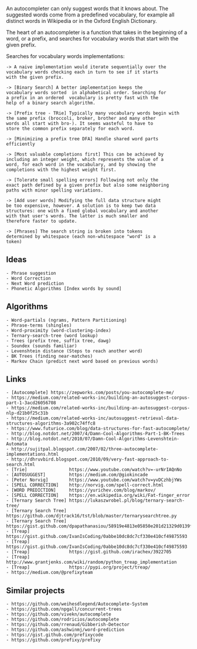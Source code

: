 An autocompleter can only suggest words that it knows about. 
The suggested words come from a predefined vocabulary, for 
example all distinct words in Wikipedia or in the Oxford 
English Dictionary.

The heart of an autocompleter is a function that takes in the 
beginning of a word, or a prefix, and searches for vocabulary 
words that start with the given prefix.

Searches for vocabulary words implementations:

	-> A naive implementation would iterate sequentially over the 
	vocabulary words checking each in turn to see if it starts 
	with the given prefix.

	-> [Binary Search] A better implementation keeps the 
	vocabulary words sorted  in alphabetical order. Searching for 
	a prefix in an ordered  vocabulary is pretty fast with the 
	help of a binary search algorithm.

	-> [Prefix tree - TRie] Typically many vocabulary words begin with 
	the same prefix (broccoli, broker, brother and many other 
	words all start with bro-). It seems wasteful to have to 
	store the common prefix separately for each word.

	-> [Minimizing a prefix tree DFA] Handle shared word parts 
	efficiently

	-> [Most valuable completions first] This can be achieved by 
	including an integer weight, which represents the value of a 
	word, for each word in the vocabulary, and by showing the 
	completions with the highest weight first.

	-> [Tolerate small spelling errors] Following not only the 
	exact path defined by a given prefix but also some neighboring 
	paths with minor spelling variations.

	-> [Add user words] Modifying the full data structure might 
	be too expensive, however. A solution is to keep two data 
	structures: one with a fixed global vocabulary and another 
	with that user's words. The latter is much smaller and 
	therefore faster to update.

	-> [Phrases] The search string is broken into tokens 
	determined by whitespace (each non-whitespace "word" is a 
	token)


## Ideas
	- Phrase suggestion
	- Word Correction
	- Next Word prediction
	- Phonetic Algorithms [Index words by sound]

## Algorithms
	- Word-partials (ngrams, Pattern Partitioning)
	- Phrase-terms (shingles)
	- Word-proximity (word-clustering-index)
	- Ternary-search-tree (word lookup)
	- Trees (prefix tree, suffix tree, dawg)
	- Soundex (sounds familiar)
	- Levenshtein distance (Steps to reach another word)
	- BK Trees (finding near-matches)
	- Markov Chain (predict next word based on previous words)

## Links

	- [Autocomplete] https://zepworks.com/posts/you-autocomplete-me/
	- https://medium.com/related-works-inc/building-an-autosuggest-corpus-part-1-3acd26056708
	- https://medium.com/related-works-inc/building-an-autosuggest-corpus-nlp-d21b0f25c31b
	- https://medium.com/related-works-inc/autosuggest-retrieval-data-structures-algorithms-3a902c74ffc8
	- https://www.futurice.com/blog/data-structures-for-fast-autocomplete/
	- http://blog.notdot.net/2007/4/Damn-Cool-Algorithms-Part-1-BK-Trees
	- http://blog.notdot.net/2010/07/Damn-Cool-Algorithms-Levenshtein-Automata
	- http://sujitpal.blogspot.com/2007/02/three-autocomplete-implementations.html
	- http://dhruvbird.blogspot.com/2010/09/very-fast-approach-to-search.html
	- [Trie]				https://www.youtube.com/watch?v=-urNrIAQnNo
	- [AUTOSUGGEST]			https://medium.com/@giokincade
	- [Peter Norvig]		https://www.youtube.com/watch?v=yvDCzhbjYWs
	- [SPELL CORRECTION]	http://norvig.com/spell-correct.html
	- [WORD PREDICTION] 	https://yurichev.com/blog/markov/
	- [SPELL CORRECTION] 	https://en.wikipedia.org/wiki/Fat-finger_error
	- [Ternary Search Tree]	https://lukaszwrobel.pl/blog/ternary-search-tree/
	- [Ternary Search Tree]	https://github.com/djtrack16/tst/blob/master/ternarysearchtree.py
	- [Ternary Search Tree]	https://gist.github.com/dpapathanasiou/58919e4813e05850e201d21329d0139f
	- [Treap]				https://gist.github.com/IvanIsCoding/0abbe10dc8dc7cf330e410cf49875593
	- [Treap]				https://gist.github.com/IvanIsCoding/0abbe10dc8dc7cf330e410cf49875593
	- [Treap]				https://gist.github.com/irachex/3922705
	- [Treap]				http://www.grantjenks.com/wiki/random/python_treap_implementation
	- [Treap]				https://pypi.org/project/treap/
	- https://medium.com/@prefixyteam


## Similar projects
	- https://github.com/weihesdlegend/Autocomplete-System
	- https://github.com/npgall/concurrent-trees
	- https://github.com/vivekn/autocomplete
	- https://github.com/rodricios/autocomplete
	- https://github.com/rrenaud/Gibberish-Detector
	- https://github.com/ashwinmj/word-prediction
	- https://gist.github.com/prefixycode
	- https://github.com/prefixy/prefixy